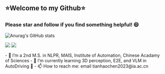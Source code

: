 ## :star:Welcome to my Github:star:  
 ### Please star and follow if you find something helpful! 😄  
 ![Anurag's GitHub stats](https://github-readme-stats.vercel.app/api?username=hctian713&theme=aura&show_icons=true)
 <p align="left">
    <img src="https://img.shields.io/badge/Major-AD-609926?style=flat&logo=ABB%20RobotStudio&logoColor=ffffff" />
    <img src="https://komarev.com/ghpvc/?username=hctian713&abbreviated=true&color=yellow" />
</p>
- 🔭 I’m a 2nd M.S. in NLPR, MAIS, Institute of Automation, Chinese Acadamy of Sciences
- 🧠 I’m currently learning 3D perception, E2E, and VLM in AutoDriving 🚗
- 📫 How to reach me: email tianhaochen2023@ia.ac.cn

<!--
**Michael-Tian-Whu/Michael-Tian-Whu** is a ✨ _special_ ✨ repository because its `README.md` (this file) appears on your GitHub profile.

Here are some ideas to get you started:

- 🔭 I’m currently working on ...
- 🌱 I’m currently learning ...
- 👯 I’m looking to collaborate on ...
- 🤔 I’m looking for help with ...
- 💬 Ask me about ...
- 📫 How to reach me: ...
- 😄 Pronouns: ...
- ⚡ Fun fact: ...
-->
